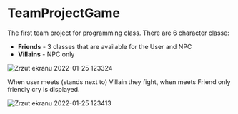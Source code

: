# TeamProjectGame
The first team project for programming class.
There are 6 character classe:
- **Friends** - 3 classes that are available for the User and NPC
- **Villains** - NPC only

![Zrzut ekranu 2022-01-25 123324](https://user-images.githubusercontent.com/78165526/150969744-14006ec3-2d13-45ff-95ea-3c1d8233c331.jpg)

When user meets (stands next to) Villain they fight, when meets Friend only friendly cry is displayed.

![Zrzut ekranu 2022-01-25 123413](https://user-images.githubusercontent.com/78165526/150970892-320fba8a-4c8d-4b03-95fa-fb595a084fcb.jpg)
